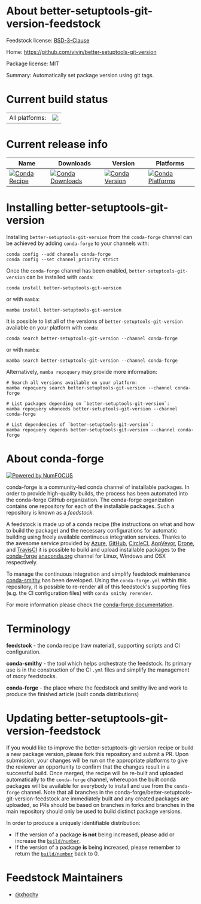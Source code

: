 About better-setuptools-git-version-feedstock
=============================================

Feedstock license: [BSD-3-Clause](https://github.com/conda-forge/better-setuptools-git-version-feedstock/blob/main/LICENSE.txt)

Home: https://github.com/vivin/better-setuptools-git-version

Package license: MIT

Summary: Automatically set package version using git tags.

Current build status
====================


<table><tr><td>All platforms:</td>
    <td>
      <a href="https://dev.azure.com/conda-forge/feedstock-builds/_build/latest?definitionId=21369&branchName=main">
        <img src="https://dev.azure.com/conda-forge/feedstock-builds/_apis/build/status/better-setuptools-git-version-feedstock?branchName=main">
      </a>
    </td>
  </tr>
</table>

Current release info
====================

| Name | Downloads | Version | Platforms |
| --- | --- | --- | --- |
| [![Conda Recipe](https://img.shields.io/badge/recipe-better--setuptools--git--version-green.svg)](https://anaconda.org/conda-forge/better-setuptools-git-version) | [![Conda Downloads](https://img.shields.io/conda/dn/conda-forge/better-setuptools-git-version.svg)](https://anaconda.org/conda-forge/better-setuptools-git-version) | [![Conda Version](https://img.shields.io/conda/vn/conda-forge/better-setuptools-git-version.svg)](https://anaconda.org/conda-forge/better-setuptools-git-version) | [![Conda Platforms](https://img.shields.io/conda/pn/conda-forge/better-setuptools-git-version.svg)](https://anaconda.org/conda-forge/better-setuptools-git-version) |

Installing better-setuptools-git-version
========================================

Installing `better-setuptools-git-version` from the `conda-forge` channel can be achieved by adding `conda-forge` to your channels with:

```
conda config --add channels conda-forge
conda config --set channel_priority strict
```

Once the `conda-forge` channel has been enabled, `better-setuptools-git-version` can be installed with `conda`:

```
conda install better-setuptools-git-version
```

or with `mamba`:

```
mamba install better-setuptools-git-version
```

It is possible to list all of the versions of `better-setuptools-git-version` available on your platform with `conda`:

```
conda search better-setuptools-git-version --channel conda-forge
```

or with `mamba`:

```
mamba search better-setuptools-git-version --channel conda-forge
```

Alternatively, `mamba repoquery` may provide more information:

```
# Search all versions available on your platform:
mamba repoquery search better-setuptools-git-version --channel conda-forge

# List packages depending on `better-setuptools-git-version`:
mamba repoquery whoneeds better-setuptools-git-version --channel conda-forge

# List dependencies of `better-setuptools-git-version`:
mamba repoquery depends better-setuptools-git-version --channel conda-forge
```


About conda-forge
=================

[![Powered by
NumFOCUS](https://img.shields.io/badge/powered%20by-NumFOCUS-orange.svg?style=flat&colorA=E1523D&colorB=007D8A)](https://numfocus.org)

conda-forge is a community-led conda channel of installable packages.
In order to provide high-quality builds, the process has been automated into the
conda-forge GitHub organization. The conda-forge organization contains one repository
for each of the installable packages. Such a repository is known as a *feedstock*.

A feedstock is made up of a conda recipe (the instructions on what and how to build
the package) and the necessary configurations for automatic building using freely
available continuous integration services. Thanks to the awesome service provided by
[Azure](https://azure.microsoft.com/en-us/services/devops/), [GitHub](https://github.com/),
[CircleCI](https://circleci.com/), [AppVeyor](https://www.appveyor.com/),
[Drone](https://cloud.drone.io/welcome), and [TravisCI](https://travis-ci.com/)
it is possible to build and upload installable packages to the
[conda-forge](https://anaconda.org/conda-forge) [anaconda.org](https://anaconda.org/)
channel for Linux, Windows and OSX respectively.

To manage the continuous integration and simplify feedstock maintenance
[conda-smithy](https://github.com/conda-forge/conda-smithy) has been developed.
Using the ``conda-forge.yml`` within this repository, it is possible to re-render all of
this feedstock's supporting files (e.g. the CI configuration files) with ``conda smithy rerender``.

For more information please check the [conda-forge documentation](https://conda-forge.org/docs/).

Terminology
===========

**feedstock** - the conda recipe (raw material), supporting scripts and CI configuration.

**conda-smithy** - the tool which helps orchestrate the feedstock.
                   Its primary use is in the construction of the CI ``.yml`` files
                   and simplify the management of *many* feedstocks.

**conda-forge** - the place where the feedstock and smithy live and work to
                  produce the finished article (built conda distributions)


Updating better-setuptools-git-version-feedstock
================================================

If you would like to improve the better-setuptools-git-version recipe or build a new
package version, please fork this repository and submit a PR. Upon submission,
your changes will be run on the appropriate platforms to give the reviewer an
opportunity to confirm that the changes result in a successful build. Once
merged, the recipe will be re-built and uploaded automatically to the
`conda-forge` channel, whereupon the built conda packages will be available for
everybody to install and use from the `conda-forge` channel.
Note that all branches in the conda-forge/better-setuptools-git-version-feedstock are
immediately built and any created packages are uploaded, so PRs should be based
on branches in forks and branches in the main repository should only be used to
build distinct package versions.

In order to produce a uniquely identifiable distribution:
 * If the version of a package **is not** being increased, please add or increase
   the [``build/number``](https://docs.conda.io/projects/conda-build/en/latest/resources/define-metadata.html#build-number-and-string).
 * If the version of a package **is** being increased, please remember to return
   the [``build/number``](https://docs.conda.io/projects/conda-build/en/latest/resources/define-metadata.html#build-number-and-string)
   back to 0.

Feedstock Maintainers
=====================

* [@xhochy](https://github.com/xhochy/)


